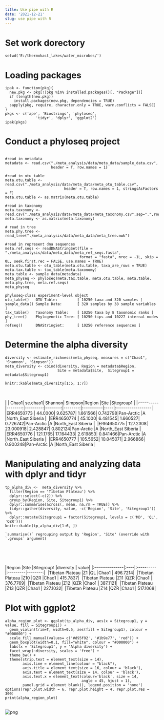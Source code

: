 ```yaml
---
title: Use pipe with R
date: '2021-12-21'
slug: use pipe with R
---
```


# Set work dorectory


```
setwd('E:/thermokast_lakes/water_microbes/')
```

# Loading packages


```
ipak <- function(pkg){
  new.pkg <- pkg[!(pkg %in% installed.packages()[, "Package"])]
  if (length(new.pkg)) 
    install.packages(new.pkg, dependencies = TRUE)
  sapply(pkg, require, character.only = TRUE, warn.conflicts = FALSE)
}
pkgs <- c('ape', 'Biostrings', 'phyloseq',               
              'tidyr', 'dplyr', 'ggplot2')
ipak(pkgs)
```


# Conduct a phyloseq project


```

#read in metadata
metadata <- read.csv("./meta_analysis/data/meta_data/sample_data.csv",
                     header = T, row.names = 1)

#read in otu table
meta.otu.table <- read.csv("./meta_analysis/data/meta_data/meta_otu_table.csv",
                           header = T, row.names = 1, stringsAsFactors = F)
meta.otu.table <- as.matrix(meta.otu.table)

#read in taxonomy
meta.taxonomy <- read.csv("./meta_analysis/data/meta_data/meta_taxonomy.csv",sep=",",row.names=1)
meta.taxonomy <- as.matrix(meta.taxonomy)

# read in tree
meta.phy.tree <- read_tree("./meta_analysis/data/meta_data/meta_tree.nwk")

#read in represent dna sequences
meta.ref.seqs <- readDNAStringSet(file = "./meta_analysis/data/meta_data/meta_ref_seqs.fasta",
                                  format = "fasta", nrec = -1L, skip = 0L, seek.first.rec = FALSE, use.names = TRUE)
meta.otu.table <- otu_table(meta.otu.table, taxa_are_rows = TRUE)
meta.tax.table <- tax_table(meta.taxonomy)
meta.table <- sample_data(metadata)
meta_physeq <- phyloseq(meta.tax.table, meta.otu.table, meta.table, meta.phy.tree, meta.ref.seqs)
meta_physeq
```


    phyloseq-class experiment-level object
    otu_table()   OTU Table:         [ 10250 taxa and 320 samples ]
    sample_data() Sample Data:       [ 320 samples by 38 sample variables ]
    tax_table()   Taxonomy Table:    [ 10250 taxa by 8 taxonomic ranks ]
    phy_tree()    Phylogenetic Tree: [ 10250 tips and 10227 internal nodes ]
    refseq()      DNAStringSet:      [ 10250 reference sequences ]


# Determine the alpha diversity


```
diversity <- estimate_richness(meta_physeq, measures = c("Chao1", 'Shannon', 'Simpson'))
meta_diversity <- cbind(diversity, Region = metadata$Region,
                        Site = metadata$Site,  Sitegroup1 = metadata$Sitegroup1)
```


```
knitr::kable(meta_diversity[1:5, 1:7])
```


​    
​    
​    |           |    Chao1|  se.chao1|  Shannon|  Simpson|Region     |Site |Sitegroup1         |
​    |:----------|--------:|---------:|--------:|--------:|:----------|:----|:------------------|
​    |ERR4650773 |  44.0000|  9.625787| 1.661566| 0.742798|Pan-Arctic |A    |North_East Siberia |
​    |ERR4650774 |  45.1000|  6.481545| 1.660527| 0.726742|Pan-Arctic |A    |North_East Siberia |
​    |ERR4650775 | 127.2308| 23.000918| 2.428847| 0.802124|Pan-Arctic |A    |North_East Siberia |
​    |ERR4650776 | 121.1765| 17.164433| 2.619853| 0.841466|Pan-Arctic |A    |North_East Siberia |
​    |ERR4650777 | 105.5652| 10.045071| 2.966866| 0.900248|Pan-Arctic |A    |North_East Siberia |


# Manipulating and analyzing data with dplyr and tidyr


```
tp_alpha_div <-  meta_diversity %>% 
  filter(Region == 'Tibetan Plateau') %>%
  dplyr::select(-c(2)) %>%
  group_by(Region, Site, Sitegroup1) %>%
  dplyr::summarise(across(, mean, na.rm = TRUE)) %>%
  tidyr::gather(diversity, value, -c('Region', 'Site', 'Sitegroup1')) %>%
  dplyr::mutate(Sitegroup1 = factor(Sitegroup1, levels = c('MD', 'QL', 'QZR')))
knitr::kable(tp_alpha_div[1:6, ])
```

    `summarise()` regrouping output by 'Region', 'Site' (override with `.groups` argument)


​    


​    
​    
​    |Region          |Site |Sitegroup1 |diversity |    value|
​    |:---------------|:----|:----------|:---------|--------:|
​    |Tibetan Plateau |Z1   |QL         |Chao1     | 496.7214|
​    |Tibetan Plateau |Z10  |QZR        |Chao1     | 415.7837|
​    |Tibetan Plateau |Z11  |QZR        |Chao1     | 376.7769|
​    |Tibetan Plateau |Z12  |QZR        |Chao1     | 387.1121|
​    |Tibetan Plateau |Z13  |QZR        |Chao1     | 227.1032|
​    |Tibetan Plateau |Z14  |QZR        |Chao1     | 517.1068|


# Plot with ggplot2


```
alpha_region_plot <- ggplot(tp_alpha_div, aes(x = Sitegroup1, y = value, fill = Sitegroup1)) +
  geom_violin(trim=T, width=0.5, aes(fill = Sitegroup1), colour = "#000000") +
  scale_fill_manual(values= c('#d95f02', '#1b9e77', 'red')) +
  geom_boxplot(width=0.1, fill="white", colour = "#000000") +
  labs(x = 'Sitegroup1', y = 'Alpha diversity') +
  facet_wrap(~diversity, scales = 'free') +
  theme_bw() +
  theme(strip.text = element_text(size = 14),
        axis.line = element_line(colour = "black"),
        axis.title = element_text(size = 16, colour = 'black'),
        axis.text = element_text(size = 14, colour = 'black'),
        axis.text.x = element_text(colour='black', size = 14, 
                                   angle = 45, hjust = 1),
        panel.grid = element_blank(), legend.position = 'none')
options(repr.plot.width = 6, repr.plot.height = 4, repr.plot.res = 300)
print(alpha_region_plot)
```


​    
![png](output_12_0.png)
​    

